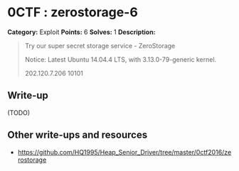 # 0CTF : zerostorage-6

**Category:** Exploit
**Points:** 6
**Solves:** 1
**Description:**

> Try our super secret storage service - ZeroStorage
>
> Notice: Latest Ubuntu 14.04.4 LTS, with 3.13.0-79-generic kernel.
>
>
> 202.120.7.206 10101


## Write-up

(TODO)

## Other write-ups and resources

* <https://github.com/HQ1995/Heap_Senior_Driver/tree/master/0ctf2016/zerostorage> 
